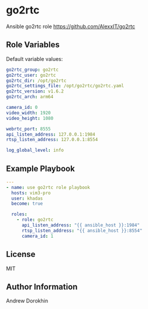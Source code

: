 go2rtc
=========

Ansible go2rtc role
https://github.com/AlexxIT/go2rtc


Role Variables
--------------
Default variable values:
```yaml
go2rtc_group: go2rtc
go2rtc_user: go2rtc
go2rtc_dir: /opt/go2rtc
go2rtc_settings_file: /opt/go2rtc/go2rtc.yaml
go2rtc_version: v1.6.2
go2rtc_arch: arm64

camera_id: 0
video_width: 1920
video_height: 1080

webrtc_port: 8555
api_listen_address: 127.0.0.1:1984
rtsp_listen_address: 127.0.0.1:8554

log_global_level: info
```


Example Playbook
----------------

```yaml
---
- name: use go2rtc role playbook
  hosts: vim3-pro
  user: khadas
  become: true

  roles:
    - role: go2rtc
      api_listen_address: "{{ ansible_host }}:1984"
      rtsp_listen_address: "{{ ansible_host }}:8554"
      camera_id: 1

```

License
-------

MIT

Author Information
------------------

Andrew Dorokhin 
